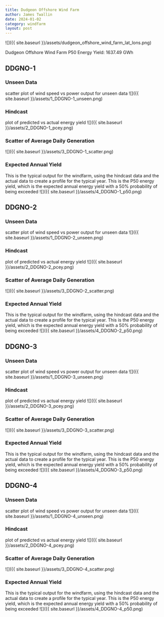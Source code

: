 ```yaml
---
title: Dudgeon Offshore Wind Farm
author: James Twallin
date: 2024-01-02
category: windfarm
layout: post
---
```

![]({{ site.baseurl }}/assets/dudgeon_offshore_wind_farm_lat_lons.png)

Dudgeon Offshore Wind Farm P50 Energy Yield: 1637.49 GWh

DDGNO-1
-------------
### Unseen Data 
scatter plot of wind speed vs power output for unseen data
![]({{ site.baseurl }}/assets/1_DDGNO-1_unseen.png)
### Hindcast 
plot of predicted vs actual energy yield
![]({{ site.baseurl }}/assets/2_DDGNO-1_pcey.png)
### Scatter of Average Daily Generation 

![]({{ site.baseurl }}/assets/3_DDGNO-1_scatter.png)
### Expected Annual Yield 
This is the typical output for the windfarm, using the hindcast data and the actual data to create a profile for the typical year. This is the P50 energy yield, which is the expected annual energy yield with a 50% probability of being exceeded
![]({{ site.baseurl }}/assets/4_DDGNO-1_p50.png)

DDGNO-2
-------------
### Unseen Data 
scatter plot of wind speed vs power output for unseen data
![]({{ site.baseurl }}/assets/1_DDGNO-2_unseen.png)
### Hindcast 
plot of predicted vs actual energy yield
![]({{ site.baseurl }}/assets/2_DDGNO-2_pcey.png)
### Scatter of Average Daily Generation 

![]({{ site.baseurl }}/assets/3_DDGNO-2_scatter.png)
### Expected Annual Yield 
This is the typical output for the windfarm, using the hindcast data and the actual data to create a profile for the typical year. This is the P50 energy yield, which is the expected annual energy yield with a 50% probability of being exceeded
![]({{ site.baseurl }}/assets/4_DDGNO-2_p50.png)

DDGNO-3
-------------
### Unseen Data 
scatter plot of wind speed vs power output for unseen data
![]({{ site.baseurl }}/assets/1_DDGNO-3_unseen.png)
### Hindcast 
plot of predicted vs actual energy yield
![]({{ site.baseurl }}/assets/2_DDGNO-3_pcey.png)
### Scatter of Average Daily Generation 

![]({{ site.baseurl }}/assets/3_DDGNO-3_scatter.png)
### Expected Annual Yield 
This is the typical output for the windfarm, using the hindcast data and the actual data to create a profile for the typical year. This is the P50 energy yield, which is the expected annual energy yield with a 50% probability of being exceeded
![]({{ site.baseurl }}/assets/4_DDGNO-3_p50.png)

DDGNO-4
-------------
### Unseen Data 
scatter plot of wind speed vs power output for unseen data
![]({{ site.baseurl }}/assets/1_DDGNO-4_unseen.png)
### Hindcast 
plot of predicted vs actual energy yield
![]({{ site.baseurl }}/assets/2_DDGNO-4_pcey.png)
### Scatter of Average Daily Generation 

![]({{ site.baseurl }}/assets/3_DDGNO-4_scatter.png)
### Expected Annual Yield 
This is the typical output for the windfarm, using the hindcast data and the actual data to create a profile for the typical year. This is the P50 energy yield, which is the expected annual energy yield with a 50% probability of being exceeded
![]({{ site.baseurl }}/assets/4_DDGNO-4_p50.png)

